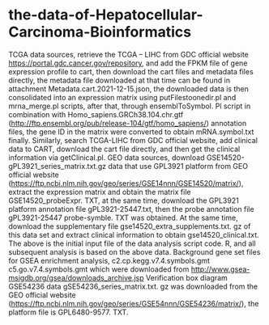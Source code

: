 # the-data-of-Hepatocellular-Carcinoma-Bioinformatics
TCGA data sources, retrieve the TCGA – LIHC from GDC official website https://portal.gdc.cancer.gov/repository, and add the FPKM file of gene expression profile to cart, then download the cart files and metadata files directly, the metadata file downloaded at that time can be found in attachment Metadata.cart.2021-12-15.json, the downloaded data is then consolidated into an expression matrix using putFilestoonedir.pl and mrna_merge.pl scripts, after that, through ensemblToSymbol. Pl script in combination with Homo_sapiens.GRCh38.104.chr.gtf (http://ftp.ensembl.org/pub/release-104/gtf/homo_sapiens/) annotation files, the gene ID in the matrix were converted to obtain mRNA.symbol.txt finally. Similarly, search TCGA-LIHC from GDC official website, add clinical data to CART, download the cart file directly, and then get the clinical information via getClinical.pl.
GEO data sources, download GSE14520-gPL3921_series_matrix.txt.gz data that use GPL3921 platform from GEO official website (https://ftp.ncbi.nlm.nih.gov/geo/series/GSE14nnn/GSE14520/matrix/), extract the expression matrix and obtain the matrix file GSE14520_probeExpr. TXT, at the same time, download the GPL3921 platform annotation file gPL3921-25447.txt, then the probe annotation file gPL3921-25447 probe-symble. TXT was obtained. At the same time, download the supplementary file gse14520_extra_supplements.txt. gz of this data set and extract clinical information to obtain gse14520_clinical.txt.
The above is the initial input file of the data analysis script code. R, and all subsequent analysis is based on the above data.
Background gene set files for GSEA enrichment analysis,
c2.cp.kegg.v7.4.symbols.gmt
c5.go.v7.4.symbols.gmt
which were downloaded from http://www.gsea-msigdb.org/gsea/downloads_archive.jsp
Verification box diagram GSE54236 data gSE54236_series_matrix.txt. gz was downloaded from the GEO official website (https://ftp.ncbi.nlm.nih.gov/geo/series/GSE54nnn/GSE54236/matrix/), the platform file is GPL6480-9577. TXT.
